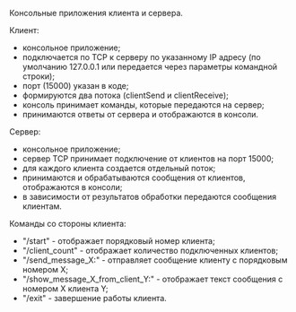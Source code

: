 Консольные приложения клиента и сервера.

Клиент:
- консольное приложение; 
- подключается по TCP к серверу по указанному IP адресу (по умолчанию 127.0.0.1 или передается через параметры командной строки);
- порт (15000) указан в коде;
- формируются два потока (clientSend и clientReceive);
- консоль принимает команды, которые передаются на сервер;
- принимаются ответы от сервера и отображаются в консоли.

Сервер:
- консольное приложение;
- сервер TCP принимает подключение от клиентов на порт 15000;
- для каждого клиента создается отдельный поток;
- принимаются и обрабатываются сообщения от клиентов, отображаются в консоли;
- в зависимости от результатов обработки передаются сообщения клиентам.

Команды со стороны клиента:
- "/start" - отображает порядковый номер клиента;
- "/client_count" - отображает количество подключенных клиентов;
- "/send_message_X:" - отправляет сообщение клиенту с порядковым номером X;
- "/show_message_X_from_client_Y:" - отображает текст сообщения с номером X клиента Y;
- "/exit" - завершение работы клиента.

